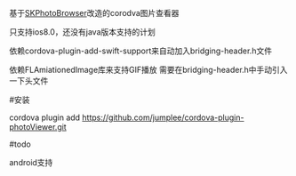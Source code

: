 基于[SKPhotoBrowser](https://github.com/suzuki-0000/SKPhotoBrowser)改造的corodva图片查看器

只支持ios8.0，还没有java版本支持的计划

依赖cordova-plugin-add-swift-support来自动加入bridging-header.h文件

依赖FLAmiationedImage库来支持GIF播放 需要在bridging-header.h中手动引入一下头文件


#安装

cordova plugin add https://github.com/jumplee/cordova-plugin-photoViewer.git 


#todo

android支持
